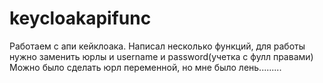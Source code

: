 # keycloakapifunc
Работаем с апи кейклоака. Написал несколько функций, для работы нужно заменить юрлы и username и password(учетка с фулл правами)
Можно было сделать юрл переменной, но мне было лень.........
